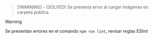 >[!WARNING] - (SOLVED)
Se presenta error al cargar imágenes en carpeta publica

>[!WARNING]
Se presentan errores en el comando ```npm run lint```, revisar reglas ESlint